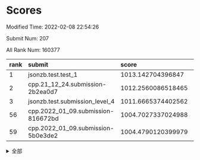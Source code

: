 # Scores

Modified Time: 2022-02-08 22:54:26

Submit Num: 207

All Rank Num: 160377

| rank |               submit               |       score        |       sigma        | pk_num |
| :--- | :--------------------------------- | :----------------- | :----------------- | :----- |
| 1    | jsonzb.test.test_1                 | 1013.142704396847  | 0.8271012955262621 | 3105   |
| 2    | cpp.21_12_24.submission-2b2ea0d7   | 1012.2560086518465 | 0.8026577736600435 | 3099   |
| 3    | jsonzb.test.submission_level_4     | 1011.6665374402562 | 0.8090456754733437 | 3100   |
| 56   | cpp.2022_01_09.submission-816672bd | 1004.7027337024988 | 0.7298079671839133 | 3103   |
| 59   | cpp.2022_01_09.submission-5b0e3de2 | 1004.4790120399979 | 0.7251783126289849 | 3098   |


<details>
<summary>全部</summary>

| rank |                 submit                 |       score        |       sigma        | pk_num |
| :--- | :------------------------------------- | :----------------- | :----------------- | :----- |
| 1    | jsonzb.test.test_1                     | 1013.142704396847  | 0.8271012955262621 | 3105   |
| 2    | cpp.21_12_24.submission-2b2ea0d7       | 1012.2560086518465 | 0.8026577736600435 | 3099   |
| 3    | jsonzb.test.submission_level_4         | 1011.6665374402562 | 0.8090456754733437 | 3100   |
| 4    | gobigger.level_3.submission_level_3_43 | 1011.5762988231454 | 0.7732164220151571 | 3101   |
| 5    | gobigger.level_3.submission_level_3_18 | 1011.3226666002274 | 0.775770523016868  | 3098   |
| 6    | gobigger.level_3.submission_level_3_30 | 1011.2495411087241 | 0.7667848789103459 | 3104   |
| 7    | gobigger.level_3.submission_level_3_6  | 1011.0548531216626 | 0.7974441511161967 | 3103   |
| 8    | gobigger.level_3.submission_level_3_38 | 1010.7690461460584 | 0.7950315044869463 | 3098   |
| 9    | gobigger.level_3.submission_level_3_14 | 1010.7393500678461 | 0.7734410409406858 | 3097   |
| 10   | gobigger.level_3.submission_level_3_24 | 1010.7277235066642 | 0.7564880054707483 | 3096   |
| 11   | gobigger.level_3.submission_level_3_44 | 1010.7228732769782 | 0.7630392980113124 | 3103   |
| 12   | gobigger.level_3.submission_level_3_16 | 1010.6766037174849 | 0.7332943908639225 | 3098   |
| 13   | gobigger.level_3.submission_level_3_5  | 1010.673607700003  | 0.761346392133244  | 3104   |
| 14   | gobigger.level_3.submission_level_3_40 | 1010.6429830399802 | 0.7533008516547417 | 3100   |
| 15   | gobigger.level_3.submission_level_3_22 | 1010.6374045780012 | 0.7627266959282061 | 3098   |
| 16   | gobigger.level_3.submission_level_3_48 | 1010.6325134569151 | 0.7663479418450914 | 3100   |
| 17   | gobigger.level_3.submission_level_3_25 | 1010.598007546625  | 0.7542172491553562 | 3100   |
| 18   | gobigger.level_3.submission_level_3_11 | 1010.5492958194469 | 0.7665381297730158 | 3102   |
| 19   | gobigger.level_3.submission_level_3_19 | 1010.4087082862656 | 0.7669981823731687 | 3097   |
| 20   | gobigger.level_3.submission_level_3_10 | 1010.3312731829626 | 0.7631763986377795 | 3102   |
| 21   | gobigger.level_3.submission_level_3_35 | 1010.2457753918983 | 0.7475552156451283 | 3096   |
| 22   | gobigger.level_3.submission_level_3_15 | 1010.228340868623  | 0.7645290992127254 | 3094   |
| 23   | gobigger.level_3.submission_level_3_28 | 1010.200313530185  | 0.7793948373807997 | 3103   |
| 24   | gobigger.level_3.submission_level_3_7  | 1010.1623886911835 | 0.7704754603283148 | 3103   |
| 25   | gobigger.level_3.submission_level_3_13 | 1010.1488348917729 | 0.7750043433787073 | 3102   |
| 26   | gobigger.level_3.submission_level_3_31 | 1010.0894477771486 | 0.7737779447793808 | 3097   |
| 27   | gobigger.level_3.submission_level_3_33 | 1010.048208124907  | 0.7665408451956514 | 3103   |
| 28   | gobigger.level_3.submission_level_3_27 | 1010.0443451753599 | 0.7600138893089448 | 3100   |
| 29   | gobigger.level_3.submission_level_3_26 | 1010.0314603824826 | 0.7717238797655758 | 3101   |
| 30   | gobigger.level_3.submission_level_3_17 | 1010.011962008628  | 0.7732962659830219 | 3097   |
| 31   | gobigger.level_3.submission_level_3_32 | 1009.9627730670858 | 0.7596590903269691 | 3099   |
| 32   | gobigger.level_3.submission_level_3_46 | 1009.9194242793004 | 0.7523235243656956 | 3101   |
| 33   | gobigger.level_3.submission_level_3_9  | 1009.8994117903615 | 0.7557510669657801 | 3102   |
| 34   | gobigger.level_3.submission_level_3_47 | 1009.8472172976474 | 0.7737979254903512 | 3105   |
| 35   | gobigger.level_3.submission_level_3_39 | 1009.7534023163122 | 0.7488267586847581 | 3098   |
| 36   | gobigger.level_3.submission_level_3_2  | 1009.7159343627377 | 0.7729986096440653 | 3098   |
| 37   | gobigger.level_3.submission_level_3_3  | 1009.6985652484715 | 0.749087483708183  | 3098   |
| 38   | gobigger.level_3.submission_level_3_42 | 1009.6917856616005 | 0.7348424374994718 | 3098   |
| 39   | gobigger.level_3.submission_level_3_20 | 1009.6782388207894 | 0.751544777968115  | 3097   |
| 40   | gobigger.level_3.submission_level_3_4  | 1009.5941612197872 | 0.7570818128447437 | 3097   |
| 41   | gobigger.level_3.submission_level_3_12 | 1009.4003407808545 | 0.7591526052394857 | 3100   |
| 42   | gobigger.level_3.submission_level_3_1  | 1009.3478788381354 | 0.7710331720828207 | 3095   |
| 43   | gobigger.level_3.submission_level_3_45 | 1009.317155755554  | 0.7528079943945912 | 3093   |
| 44   | gobigger.level_3.submission_level_3_0  | 1009.2899900619404 | 0.7625154943290275 | 3099   |
| 45   | gobigger.level_3.submission_level_3_29 | 1009.2421375381058 | 0.743453871758698  | 3094   |
| 46   | gobigger.level_3.submission_level_3_34 | 1009.2371006258528 | 0.7442359590757    | 3098   |
| 47   | gobigger.level_3.submission_level_3_8  | 1009.2318554535349 | 0.7545747487448141 | 3097   |
| 48   | gobigger.level_3.submission_level_3_23 | 1009.1282183190428 | 0.7651851459158578 | 3104   |
| 49   | gobigger.level_3.submission_level_3_41 | 1008.822684091542  | 0.7554700015841137 | 3091   |
| 50   | gobigger.level_3.submission_level_3_49 | 1008.7715301185425 | 0.7571753646898711 | 3100   |
| 51   | gobigger.level_3.submission_level_3_36 | 1008.6545099231764 | 0.7463815409155045 | 3095   |
| 52   | gobigger.level_3.submission_level_3_37 | 1008.5931574982234 | 0.7502116799515482 | 3101   |
| 53   | gobigger.level_3.submission_level_3_21 | 1008.54240576117   | 0.7493760308190739 | 3096   |
| 54   | gobigger.level_1.submission_level_1_30 | 1005.5092499865178 | 0.7241209799630054 | 3095   |
| 55   | gobigger.level_1.submission_level_1_28 | 1004.8019206158559 | 0.7170856488980633 | 3099   |
| 56   | cpp.2022_01_09.submission-816672bd     | 1004.7027337024988 | 0.7298079671839133 | 3103   |
| 57   | gobigger.level_1.submission_level_1_38 | 1004.5811311363044 | 0.7262597946666208 | 3101   |
| 58   | gobigger.level_1.submission_level_1_41 | 1004.4998009248438 | 0.717568267062669  | 3098   |
| 59   | cpp.2022_01_09.submission-5b0e3de2     | 1004.4790120399979 | 0.7251783126289849 | 3098   |
| 60   | gobigger.level_1.submission_level_1_6  | 1004.3577765512447 | 0.7144773243405207 | 3099   |
| 61   | gobigger.level_1.submission_level_1_23 | 1004.2726862961758 | 0.7283042258171413 | 3100   |
| 62   | gobigger.level_1.submission_level_1_24 | 1004.1302285001972 | 0.7124578227706784 | 3097   |
| 63   | gobigger.level_1.submission_level_1_19 | 1004.1161991975046 | 0.7242210030904519 | 3105   |
| 64   | gobigger.level_1.submission_level_1_0  | 1004.0550973558205 | 0.7120883792307773 | 3098   |
| 65   | gobigger.level_1.submission_level_1_37 | 1003.947722587204  | 0.7121861756506521 | 3100   |
| 66   | gobigger.level_1.submission_level_1_16 | 1003.9252769204908 | 0.71935374895991   | 3102   |
| 67   | gobigger.level_1.submission_level_1_11 | 1003.8136829202    | 0.728291698233746  | 3093   |
| 68   | gobigger.level_1.submission_level_1_22 | 1003.7342253776162 | 0.7198928242803013 | 3102   |
| 69   | gobigger.level_1.submission_level_1_39 | 1003.7187187313796 | 0.7134647467285269 | 3100   |
| 70   | gobigger.level_1.submission_level_1_8  | 1003.6566547911186 | 0.7117938729305064 | 3099   |
| 71   | gobigger.level_1.submission_level_1_31 | 1003.6468758012585 | 0.7175919952089079 | 3098   |
| 72   | gobigger.level_1.submission_level_1_18 | 1003.6109709703837 | 0.7213610018340105 | 3105   |
| 73   | gobigger.level_1.submission_level_1_4  | 1003.5896065694187 | 0.7298400983498444 | 3101   |
| 74   | gobigger.level_1.submission_level_1_13 | 1003.4311151180884 | 0.7237775054064255 | 3101   |
| 75   | gobigger.level_1.submission_level_1_34 | 1003.3821994807291 | 0.7103044152515176 | 3099   |
| 76   | gobigger.level_1.submission_level_1_9  | 1003.380444181218  | 0.7060194905072041 | 3098   |
| 77   | gobigger.level_1.submission_level_1_32 | 1003.3345708072468 | 0.7230636336691948 | 3103   |
| 78   | gobigger.level_1.submission_level_1_43 | 1003.25820442645   | 0.7222211616861125 | 3098   |
| 79   | gobigger.level_1.submission_level_1_48 | 1003.2360150698298 | 0.7093254111299445 | 3101   |
| 80   | gobigger.level_1.submission_level_1_17 | 1003.1722835214148 | 0.7195881010365924 | 3098   |
| 81   | gobigger.level_1.submission_level_1_7  | 1003.1428587359735 | 0.7134809581040933 | 3098   |
| 82   | gobigger.level_1.submission_level_1_49 | 1003.1407542921235 | 0.7238517963024189 | 3105   |
| 83   | gobigger.level_1.submission_level_1_5  | 1003.0941194331785 | 0.7086780364073815 | 3095   |
| 84   | gobigger.level_1.submission_level_1_2  | 1003.0191366549237 | 0.7229288925990578 | 3097   |
| 85   | gobigger.level_1.submission_level_1_45 | 1003.015261999363  | 0.7211654102642665 | 3095   |
| 86   | gobigger.level_1.submission_level_1_35 | 1002.9482674382682 | 0.7091554034170701 | 3099   |
| 87   | gobigger.level_1.submission_level_1_47 | 1002.938111202126  | 0.7161193854277316 | 3102   |
| 88   | gobigger.level_1.submission_level_1_26 | 1002.9325896106335 | 0.7149942996924704 | 3104   |
| 89   | gobigger.level_1.submission_level_1_1  | 1002.8736079132202 | 0.7170576590842975 | 3099   |
| 90   | gobigger.level_1.submission_level_1_25 | 1002.7628373063166 | 0.7099092645678461 | 3103   |
| 91   | gobigger.level_1.submission_level_1_33 | 1002.7372751720148 | 0.6963173010537437 | 3103   |
| 92   | gobigger.level_1.submission_level_1_42 | 1002.7364341683223 | 0.7048197250000828 | 3095   |
| 93   | gobigger.level_1.submission_level_1_10 | 1002.646927246286  | 0.7234129058135051 | 3096   |
| 94   | gobigger.level_1.submission_level_1_14 | 1002.5107409880987 | 0.7128234357639692 | 3106   |
| 95   | gobigger.level_1.submission_level_1_29 | 1002.4628494885649 | 0.7143657451372089 | 3099   |
| 96   | gobigger.level_1.submission_level_1_36 | 1002.4518368734335 | 0.7280178933547802 | 3095   |
| 97   | gobigger.level_1.submission_level_1_21 | 1002.439953320553  | 0.7156553942202457 | 3098   |
| 98   | gobigger.level_1.submission_level_1_3  | 1002.3816357848357 | 0.7171204959428333 | 3098   |
| 99   | gobigger.level_1.submission_level_1_27 | 1002.3107356054569 | 0.7020369686147183 | 3099   |
| 100  | gobigger.level_1.submission_level_1_15 | 1002.2769173084786 | 0.7065118177066451 | 3102   |
| 101  | gobigger.level_1.submission_level_1_46 | 1002.2487616502842 | 0.7222339570227733 | 3099   |
| 102  | gobigger.level_1.submission_level_1_12 | 1002.1759501784716 | 0.7201929518833646 | 3094   |
| 103  | gobigger.level_1.submission_level_1_40 | 1001.9723068235961 | 0.7211815327377102 | 3102   |
| 104  | gobigger.level_1.submission_level_1_44 | 1001.9166835093317 | 0.7168372055785311 | 3102   |
| 105  | gobigger.level_1.submission_level_1_20 | 1001.8403647319069 | 0.7117307030952407 | 3099   |
| 106  | gobigger.random.submission_random_48   | 997.7332844929084  | 0.71843873036284   | 3101   |
| 107  | gobigger.random.submission_random_43   | 997.6865302021924  | 0.7205664657487652 | 3101   |
| 108  | gobigger.random.submission_random_0    | 997.1353796642742  | 0.7163712001930957 | 3097   |
| 109  | gobigger.random.submission_random_23   | 997.0518587621206  | 0.705634059628426  | 3093   |
| 110  | gobigger.random.submission_random_29   | 997.003197465586   | 0.7146866975631996 | 3095   |
| 111  | gobigger.random.submission_random_35   | 996.9199842981325  | 0.7069929489227378 | 3098   |
| 112  | gobigger.random.submission_random_19   | 996.8611243802167  | 0.7145623763886432 | 3099   |
| 113  | gobigger.random.submission_random_14   | 996.7523922963737  | 0.6937474795142567 | 3094   |
| 114  | gobigger.random.submission_random_2    | 996.3841572870529  | 0.722073378752931  | 3106   |
| 115  | gobigger.random.submission_random_45   | 996.3146329169539  | 0.7154559438625631 | 3095   |
| 116  | gobigger.random.submission_random_36   | 996.3120737251129  | 0.7268393542709471 | 3099   |
| 117  | gobigger.random.submission_random_22   | 996.2666742967932  | 0.7092608162680651 | 3104   |
| 118  | gobigger.random.submission_random_26   | 996.2434088230011  | 0.7033785773590201 | 3097   |
| 119  | gobigger.random.submission_random_4    | 996.1678224528973  | 0.7135635379664763 | 3098   |
| 120  | gobigger.random.submission_random_21   | 996.1654663366189  | 0.6967342286769757 | 3092   |
| 121  | gobigger.random.submission_random_27   | 996.1587563692999  | 0.7118231702659313 | 3099   |
| 122  | gobigger.random.submission_random_47   | 996.132237153543   | 0.7239065859288503 | 3097   |
| 123  | gobigger.random.submission_random_30   | 996.1101526866488  | 0.6971603360242051 | 3100   |
| 124  | gobigger.random.submission_random_10   | 996.03950872741    | 0.7145963007108136 | 3095   |
| 125  | gobigger.random.submission_random_11   | 995.9897586173962  | 0.7222620943170974 | 3101   |
| 126  | gobigger.random.submission_random_44   | 995.9861011205769  | 0.700943510518134  | 3098   |
| 127  | gobigger.random.submission_random_49   | 995.9829815068333  | 0.7089299203550898 | 3102   |
| 128  | gobigger.random.submission_random_46   | 995.950910456057   | 0.7030913898382526 | 3098   |
| 129  | gobigger.random.submission_random_17   | 995.9113548712579  | 0.7249800513004586 | 3097   |
| 130  | gobigger.random.submission_random_6    | 995.8887976852188  | 0.7117050327470192 | 3105   |
| 131  | gobigger.random.submission_random_31   | 995.8121703408541  | 0.7073848025976355 | 3099   |
| 132  | gobigger.random.submission_random_15   | 995.7691717804058  | 0.7143775567622579 | 3096   |
| 133  | gobigger.random.submission_random_12   | 995.7551300240921  | 0.7170471216922951 | 3103   |
| 134  | gobigger.random.submission_random_28   | 995.753446133383   | 0.71757129656181   | 3098   |
| 135  | gobigger.random.submission_random_39   | 995.7194152239582  | 0.7258073603273427 | 3094   |
| 136  | gobigger.random.submission_random_38   | 995.7061390211315  | 0.7134195786409889 | 3097   |
| 137  | gobigger.random.submission_random_41   | 995.6925487434518  | 0.7113455440767531 | 3093   |
| 138  | gobigger.random.submission_random_37   | 995.5942039688751  | 0.7085775789787176 | 3098   |
| 139  | gobigger.random.submission_random_42   | 995.5264656645903  | 0.7228476670477431 | 3097   |
| 140  | gobigger.random.submission_random_33   | 995.4633325429742  | 0.7085055498691878 | 3099   |
| 141  | gobigger.random.submission_random_34   | 995.3769483468102  | 0.7224213813559132 | 3096   |
| 142  | gobigger.random.submission_random_3    | 995.3316314911873  | 0.7078813483045473 | 3096   |
| 143  | gobigger.random.submission_random_25   | 995.305555612745   | 0.7182999696212544 | 3098   |
| 144  | gobigger.random.submission_random_8    | 995.280629645135   | 0.724082959315755  | 3098   |
| 145  | gobigger.random.submission_random_24   | 995.2200215306583  | 0.7234318566387604 | 3102   |
| 146  | gobigger.random.submission_random_40   | 995.1427028399497  | 0.7227444129360201 | 3103   |
| 147  | gobigger.random.submission_random_5    | 995.1248975855583  | 0.7270905341197168 | 3097   |
| 148  | gobigger.random.submission_random_1    | 995.082600379598   | 0.7143606727428004 | 3100   |
| 149  | gobigger.random.submission_random_18   | 995.082595588109   | 0.7156513464936064 | 3100   |
| 150  | gobigger.random.submission_random_16   | 995.0290214203231  | 0.7148710846480223 | 3102   |
| 151  | gobigger.random.submission_random_13   | 994.8984949291395  | 0.7114665895023105 | 3100   |
| 152  | gobigger.random.submission_random_9    | 994.8894310136432  | 0.7101930134319655 | 3102   |
| 153  | gobigger.random.submission_random_32   | 994.8099504908976  | 0.7170204473495252 | 3097   |
| 154  | gobigger.random.submission_random_20   | 994.5772537560713  | 0.7156190803909768 | 3098   |
| 155  | gobigger.random.submission_random_7    | 994.2729030227678  | 0.7258276486513627 | 3101   |
| 156  | gobigger.level_2.submission_level_2_26 | 993.8120779578671  | 0.733645058532432  | 3098   |
| 157  | gobigger.level_2.submission_level_2_12 | 993.8098784424515  | 0.7534951631068453 | 3099   |
| 158  | gobigger.level_2.submission_level_2_17 | 993.7362839715745  | 0.7287959107956093 | 3099   |
| 159  | gobigger.level_2.submission_level_2_49 | 993.547489393524   | 0.7327540951628    | 3095   |
| 160  | gobigger.level_2.submission_level_2_19 | 993.5143813354175  | 0.7490791159138406 | 3097   |
| 161  | gobigger.level_2.submission_level_2_37 | 993.4715754014316  | 0.7400059796524117 | 3100   |
| 162  | gobigger.level_2.submission_level_2_32 | 993.4268752459998  | 0.737656405529625  | 3101   |
| 163  | gobigger.level_2.submission_level_2_24 | 993.3215606490201  | 0.7265911889947427 | 3104   |
| 164  | gobigger.level_2.submission_level_2_42 | 993.2477125850868  | 0.7383792582388076 | 3100   |
| 165  | gobigger.level_2.submission_level_2_8  | 993.1400255810336  | 0.7302028584249346 | 3104   |
| 166  | gobigger.level_2.submission_level_2_14 | 993.0966579655976  | 0.7340964645563524 | 3105   |
| 167  | gobigger.level_2.submission_level_2_33 | 992.9808168621464  | 0.7252614362997941 | 3094   |
| 168  | gobigger.level_2.submission_level_2_20 | 992.7703416242083  | 0.7376056510725715 | 3094   |
| 169  | gobigger.level_2.submission_level_2_30 | 992.6845663663514  | 0.7429872231088754 | 3099   |
| 170  | gobigger.level_2.submission_level_2_6  | 992.6756384262964  | 0.7341214679693572 | 3097   |
| 171  | gobigger.level_2.submission_level_2_46 | 992.6737985247464  | 0.7463338269533478 | 3094   |
| 172  | gobigger.level_2.submission_level_2_5  | 992.574571957372   | 0.7209761173323819 | 3096   |
| 173  | gobigger.level_2.submission_level_2_0  | 992.5539216348825  | 0.72782755604231   | 3101   |
| 174  | gobigger.level_2.submission_level_2_31 | 992.5090624769904  | 0.7559589654631462 | 3101   |
| 175  | gobigger.level_2.submission_level_2_10 | 992.4774597019201  | 0.7337856306728537 | 3101   |
| 176  | gobigger.level_2.submission_level_2_22 | 992.4159909423371  | 0.7543658777345991 | 3099   |
| 177  | gobigger.level_2.submission_level_2_29 | 992.4014544659999  | 0.7625238480901171 | 3100   |
| 178  | gobigger.level_2.submission_level_2_23 | 992.3268301526206  | 0.7372779717995412 | 3103   |
| 179  | gobigger.level_2.submission_level_2_7  | 992.2880371977906  | 0.7423498049940975 | 3099   |
| 180  | gobigger.level_2.submission_level_2_11 | 992.2874877084697  | 0.7471475546986809 | 3097   |
| 181  | gobigger.level_2.submission_level_2_27 | 992.1621706759688  | 0.7630485942094073 | 3097   |
| 182  | gobigger.level_2.submission_level_2_45 | 992.1544384845857  | 0.7566305486327838 | 3105   |
| 183  | gobigger.level_2.submission_level_2_38 | 991.7915451437733  | 0.7475529829552163 | 3097   |
| 184  | gobigger.level_2.submission_level_2_35 | 991.7676828263624  | 0.7580247099798444 | 3098   |
| 185  | gobigger.level_2.submission_level_2_40 | 991.7500002918624  | 0.7501558984033729 | 3096   |
| 186  | gobigger.level_2.submission_level_2_25 | 991.6307007990281  | 0.7520651928875997 | 3100   |
| 187  | gobigger.level_2.submission_level_2_13 | 991.6285844763402  | 0.7461410933608258 | 3102   |
| 188  | gobigger.level_2.submission_level_2_18 | 991.5309308357967  | 0.750172840846814  | 3108   |
| 189  | gobigger.level_2.submission_level_2_4  | 991.4953400870976  | 0.7565473223075839 | 3100   |
| 190  | gobigger.level_2.submission_level_2_36 | 991.4939336442258  | 0.7317724463783221 | 3102   |
| 191  | gobigger.level_2.submission_level_2_28 | 991.4646463334141  | 0.7313195540412543 | 3098   |
| 192  | gobigger.level_2.submission_level_2_16 | 991.4416876040264  | 0.7362375021925206 | 3099   |
| 193  | gobigger.level_2.submission_level_2_1  | 991.3999437903358  | 0.7511829013615241 | 3101   |
| 194  | gobigger.level_2.submission_level_2_3  | 991.367203670097   | 0.7477180185668743 | 3099   |
| 195  | gobigger.level_2.submission_level_2_21 | 991.2973136037534  | 0.757846086810757  | 3102   |
| 196  | gobigger.level_2.submission_level_2_44 | 991.2188510014221  | 0.754125685980184  | 3096   |
| 197  | gobigger.level_2.submission_level_2_9  | 991.1324116337964  | 0.7467081034064448 | 3095   |
| 198  | gobigger.level_2.submission_level_2_34 | 991.0266863146114  | 0.7441286150651482 | 3096   |
| 199  | gobigger.level_2.submission_level_2_41 | 990.9798574475485  | 0.7727604080798409 | 3102   |
| 200  | gobigger.level_2.submission_level_2_39 | 990.620037600528   | 0.7480261960121959 | 3096   |
| 201  | gobigger.level_2.submission_level_2_48 | 990.5959373919997  | 0.7567256926706702 | 3097   |
| 202  | gobigger.level_2.submission_level_2_43 | 990.4814293016088  | 0.775598883661762  | 3100   |
| 203  | gobigger.level_2.submission_level_2_47 | 990.2278818110974  | 0.767800671577191  | 3101   |
| 204  | gobigger.level_2.submission_level_2_15 | 990.1812961906796  | 0.7670130010673871 | 3097   |
| 205  | gobigger.level_2.submission_level_2_2  | 989.7029104837337  | 0.7558067467655608 | 3099   |
| 206  | gobigger.none.submission_none_0        | 978.0564517840494  | 1.33617897377791   | 3097   |
| 207  | gobigger.none.submission_none_1        | 975.2151985979445  | 1.540916539223735  | 3097   |

</details>